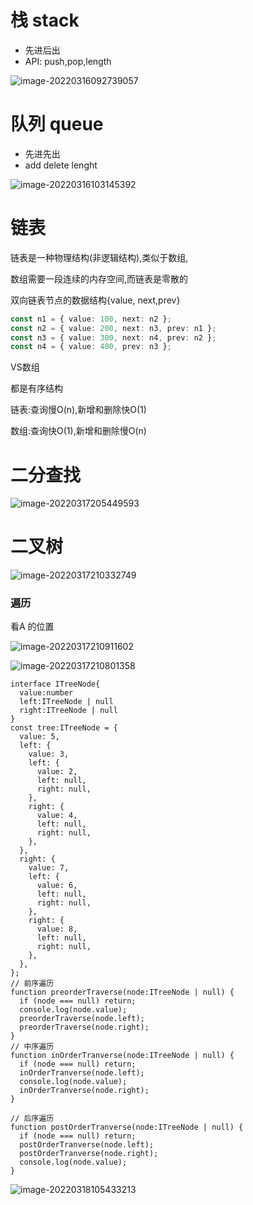 # 栈 stack

- 先进后出
- API: push,pop,length

![image-20220316092739057](https://chenjing-oss.oss-cn-hangzhou.aliyuncs.com/typora/image-20220316092739057.png)

# 队列 queue

- 先进先出
- add delete lenght

![image-20220316103145392](https://chenjing-oss.oss-cn-hangzhou.aliyuncs.com/typora/image-20220316103145392.png)

# 链表

链表是一种物理结构(非逻辑结构),类似于数组,

数组需要一段连续的内存空间,而链表是零散的

双向链表节点的数据结构{value, next,prev}

```typescript
const n1 = { value: 100, next: n2 };
const n2 = { value: 200, next: n3, prev: n1 };
const n3 = { value: 300, next: n4, prev: n2 };
const n4 = { value: 400, prev: n3 };
```

VS数组

都是有序结构

链表:查询慢O(n),新增和删除快O(1)

数组:查询快O(1),新增和删除慢O(n)

# 二分查找

![image-20220317205449593](https://chenjing-oss.oss-cn-hangzhou.aliyuncs.com/typora/image-20220317205449593.png)

# 二叉树

![image-20220317210332749](https://chenjing-oss.oss-cn-hangzhou.aliyuncs.com/typora/%E4%BA%8C%E5%8F%89%E6%A0%91.png)

### 遍历 

看A 的位置 

![image-20220317210911602](https://chenjing-oss.oss-cn-hangzhou.aliyuncs.com/typora/%E4%BA%8C%E5%8F%89%E6%A0%91%E9%81%8D%E5%8E%86%E5%89%8D%E4%B8%AD%E5%90%8E.png)

![image-20220317210801358](https://chenjing-oss.oss-cn-hangzhou.aliyuncs.com/typora/%E4%BA%8C%E5%8F%89%E6%A0%91%E9%81%8D%E5%8E%86%E5%9B%BE.png)

```
interface ITreeNode{
  value:number
  left:ITreeNode | null
  right:ITreeNode | null
}
const tree:ITreeNode = {
  value: 5,
  left: {
    value: 3,
    left: {
      value: 2,
      left: null,
      right: null,
    },
    right: {
      value: 4,
      left: null,
      right: null,
    },
  },
  right: {
    value: 7,
    left: {
      value: 6,
      left: null,
      right: null,
    },
    right: {
      value: 8,
      left: null,
      right: null,
    },
  },
};
// 前序遍历
function preorderTraverse(node:ITreeNode | null) {
  if (node === null) return;
  console.log(node.value);
  preorderTraverse(node.left);
  preorderTraverse(node.right);
}
// 中序遍历
function inOrderTranverse(node:ITreeNode | null) {
  if (node === null) return;
  inOrderTranverse(node.left);
  console.log(node.value);
  inOrderTranverse(node.right);
}

// 后序遍历
function postOrderTranverse(node:ITreeNode | null) {
  if (node === null) return;
  postOrderTranverse(node.left);
  postOrderTranverse(node.right);
  console.log(node.value);
}
```

![image-20220318105433213](https://chenjing-oss.oss-cn-hangzhou.aliyuncs.com/typora/%E4%BA%8C%E5%8F%89%E6%A0%91BST%20%E8%A7%84%E5%88%99%E7%9A%84%E5%9B%BE%E7%89%87.png)